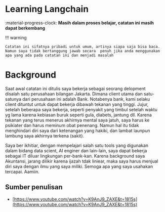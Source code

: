 # Learning Langchain

:material-progress-clock: **Masih dalam proses belajar, catatan ini masih dapat berkembang**

!!! warning

    Catatan ini sifatnya pribadi untuk umum, artinya siapa saja bisa baca. Namun saya tidak bertanggung jawab secara  penuh jika anda menggunakan apa yang ada pada catatan ini dan menjadi masalah

# Background
Saat awal catatan ini ditulis saya bekerja sebagai seorang delopment disalah satu perusahaan bilangan Jakarta. Dimana client utama dan satu-satunya dari perusahaan ini adalah Bank. Notabenya bank, kami selaku client dituntut untuk dapat bekerja dibawah tekanan yang tinggi. Jujur, setelah beberapa saya bekerja, seperti penyakit yang timbul setelah waktu yg lama karena kebiasan buruk seperti gula, diabets, jantung dll. Karena tekanan yang terus menerus akhirnya mental saya jatuh, saya harus ke psikiater dan harus meminum obat penenang. Namun hal itu tidak menghindari diri saya dari ketenangan yang hakiki, dan lambat launpun lambung saya akhirnya terkena (sakit).

Saya ber ikhitiar, dengan mempelajari salah satu tools yang digunakan dalam bidang data scient, AI enginer dan lain-lain, saya dapat bekerja sebagai IT diluar lingkungan per-bank-kan. Karena background saya Akuntansi, jarang dilikir karena ijazah tdak liniear, maka saya harus menjual diri saya dengan ilmu yang saya miliki. Semoga apa yang saya usahakan tercapai. Aamiin.

## Sumber penulisan

* [https://www.youtube.com/watch?v=K9AnJ9_ZAXE&t=1815s](https://www.youtube.com/watch?v=K9AnJ9_ZAXE&t=1815s)
